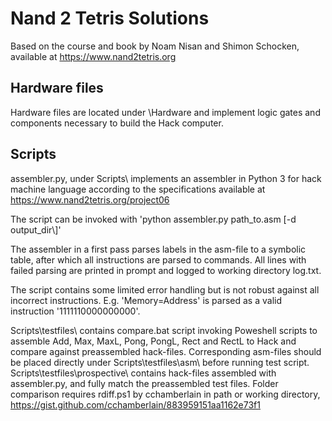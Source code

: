 # Nand 2 Tetris Solutions

Based on the course and book by Noam Nisan and Shimon Schocken, available at https://www.nand2tetris.org

## Hardware files

Hardware files are located under \Hardware and implement logic gates and components necessary to build the Hack computer.

## Scripts

assembler.py, under Scripts\ implements an assembler in Python 3 for hack machine language according to the specifications available at https://www.nand2tetris.org/project06

The script can be invoked with 'python assembler.py path_to.asm [-d output_dir\\]'

The assembler in a first pass parses labels in the asm-file to a symbolic table, after which all instructions are parsed to commands. All lines with failed parsing are printed in prompt and logged to working directory log.txt.

The script contains some limited error handling but is not robust against all incorrect instructions. E.g. 'Memory=Address' is parsed as a valid instruction '1111110000000000'.

Scripts\testfiles\ contains compare.bat script invoking Poweshell scripts to assemble Add, Max, MaxL, Pong, PongL, Rect and RectL to Hack and compare against preassembled hack-files. Corresponding asm-files should be placed directly under Scripts\testfiles\asm\ before running test script. Scripts\testfiles\prospective\ contains hack-files assembled with assembler.py, and fully match the preassembled test files. Folder comparison requires rdiff.ps1 by cchamberlain in path or working directory, https://gist.github.com/cchamberlain/883959151aa1162e73f1

